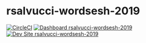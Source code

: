 # rsalvucci-wordsesh-2019

[![CircleCI](https://circleci.com/gh/pantheon-training-org/rsalvucci-wordsesh-2019.svg?style=shield)](https://circleci.com/gh/pantheon-training-org/rsalvucci-wordsesh-2019)
[![Dashboard rsalvucci-wordsesh-2019](https://img.shields.io/badge/dashboard-rsalvucci_wordsesh_2019-yellow.svg)](https://dashboard.pantheon.io/sites/8328f4cf-933e-4ee8-aa91-6927a82731e7#dev/code)
[![Dev Site rsalvucci-wordsesh-2019](https://img.shields.io/badge/site-rsalvucci_wordsesh_2019-blue.svg)](http://dev-rsalvucci-wordsesh-2019.pantheonsite.io/)